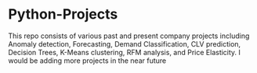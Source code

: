 # Python-Projects
This repo consists of various past and present company projects including Anomaly detection, Forecasting, Demand Classification, CLV prediction, Decision Trees, K-Means clustering, RFM analysis, and Price Elasticity.
I would be adding more projects in the near future
